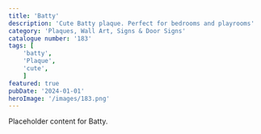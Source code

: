 ```yaml
---
title: 'Batty'
description: 'Cute Batty plaque. Perfect for bedrooms and playrooms'
category: 'Plaques, Wall Art, Signs & Door Signs'
catalogue number: '183'
tags: [
    'batty', 
    'Plaque', 
    'cute',
    ]
featured: true
pubDate: '2024-01-01'
heroImage: '/images/183.png'
---
```


Placeholder content for Batty.